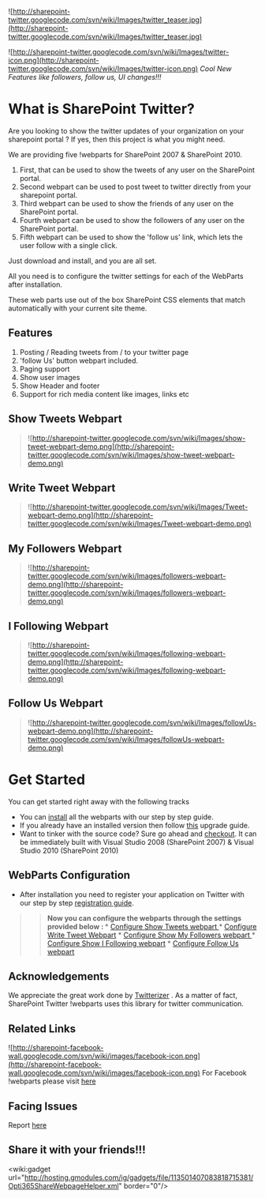 ![http://sharepoint-twitter.googlecode.com/svn/wiki/Images/twitter_teaser.jpg](http://sharepoint-twitter.googlecode.com/svn/wiki/Images/twitter_teaser.jpg)

![http://sharepoint-twitter.googlecode.com/svn/wiki/Images/twitter-icon.png](http://sharepoint-twitter.googlecode.com/svn/wiki/Images/twitter-icon.png) _Cool New Features like followers, follow us, UI changes!!!_

# What is SharePoint Twitter? #


Are you looking to show the twitter updates of your organization on your sharepoint portal ? If yes, then this project is what you might need.

We are providing five !webparts for SharePoint 2007 & SharePoint 2010.
  1. First, that can be used to show the tweets of any user on the SharePoint portal.
  1. Second webpart can be used to post tweet to twitter directly from your sharepoint portal.
  1. Third webpart can be used to show the friends of any user on the SharePoint portal.
  1. Fourth webpart can be used to show the followers of any user on the SharePoint portal.
  1. Fifth webpart can be used to show the 'follow us' link, which lets the user follow with a single click.

Just download and install, and you are all set.

All you need is to configure the twitter settings  for each of the WebParts after installation.

These web parts use out of the box SharePoint CSS elements that match automatically with your current site theme.

## Features ##
  1. Posting / Reading tweets from / to your twitter page
  1. 'follow Us' button webpart included.
  1. Paging support
  1. Show user images
  1. Show Header and footer
  1. Support for rich media content like images, links etc

## Show Tweets Webpart ##
> ![http://sharepoint-twitter.googlecode.com/svn/wiki/Images/show-tweet-webpart-demo.png](http://sharepoint-twitter.googlecode.com/svn/wiki/Images/show-tweet-webpart-demo.png) <br />
## Write Tweet Webpart ##
> ![http://sharepoint-twitter.googlecode.com/svn/wiki/Images/Tweet-webpart-demo.png](http://sharepoint-twitter.googlecode.com/svn/wiki/Images/Tweet-webpart-demo.png) <br />

## My Followers Webpart ##
> ![http://sharepoint-twitter.googlecode.com/svn/wiki/Images/followers-webpart-demo.png](http://sharepoint-twitter.googlecode.com/svn/wiki/Images/followers-webpart-demo.png) <br />

## I Following Webpart ##
> ![http://sharepoint-twitter.googlecode.com/svn/wiki/Images/following-webpart-demo.png](http://sharepoint-twitter.googlecode.com/svn/wiki/Images/following-webpart-demo.png) <br />

## Follow Us Webpart ##
> ![http://sharepoint-twitter.googlecode.com/svn/wiki/Images/followUs-webpart-demo.png](http://sharepoint-twitter.googlecode.com/svn/wiki/Images/followUs-webpart-demo.png) <br />

# Get Started #

You can get started right away with the following tracks

  * You can [install](Installation.md) all the webparts with our step by step guide.
  * If you already have an installed version then follow [this](Upgradation.md) upgrade guide.
  * Want to tinker with the source code? Sure go ahead and [checkout](http://code.google.com/p/sharepoint-twitter/source/checkout). It can be immediately built with Visual Studio 2008 (SharePoint 2007) & Visual Studio 2010 (SharePoint 2010)

## WebParts Configuration ##

  * After installation you need to register your application on Twitter with our step by step [registration guide](ApplicationRegistrationTwitter.md).
> > <b> Now you can configure the webparts through the settings provided below : </b>
    * [Configure Show Tweets webpart ](ShowTweet.md)
    * [Configure Write Tweet Webpart](Tweet.md)
    * [Configure Show My Followers  webpart ](ShowFollowers.md)
    * [Configure Show I Following webpart](ShowFollowing.md)
    * [Configure Follow Us webpart](FollowUs.md)

## Acknowledgements ##
We appreciate the great work done by [Twitterizer](http://www.twitterizer.net/) . As a matter of fact, SharePoint Twitter !webparts uses this library for twitter communication.

## Related Links ##
![http://sharepoint-facebook-wall.googlecode.com/svn/wiki/images/facebook-icon.png](http://sharepoint-facebook-wall.googlecode.com/svn/wiki/images/facebook-icon.png)
For Facebook !webparts please visit [here](http://code.google.com/p/sharepoint-facebook-wall/)

## Facing Issues ##
Report [here](http://code.google.com/p/sharepoint-twitter/issues/entry)

## Share it with your friends!!! ##
&lt;wiki:gadget url="http://hosting.gmodules.com/ig/gadgets/file/113501407083818715381/Opti365ShareWebpageHelper.xml" border="0"/&gt;

